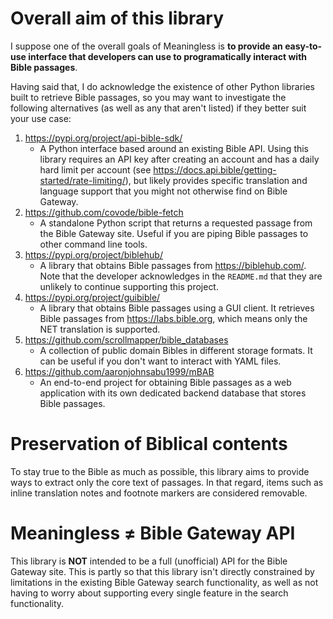 # Overall aim of this library

I suppose one of the overall goals of Meaningless is **to provide an easy-to-use interface that developers can use to programatically interact with Bible passages**.

Having said that, I do acknowledge the existence of other Python libraries built to retrieve Bible passages, so you may want to investigate the following alternatives (as well as any that aren't listed) if they better suit your use case:

1. https://pypi.org/project/api-bible-sdk/
    - A Python interface based around an existing Bible API. Using this library requires an API key after creating an account and has a daily hard limit per account (see https://docs.api.bible/getting-started/rate-limiting/), but likely provides specific translation and language support that you might not otherwise find on Bible Gateway.
2. https://github.com/covode/bible-fetch
    - A standalone Python script that returns a requested passage from the Bible Gateway site. Useful if you are piping Bible passages to other command line tools.
3. https://pypi.org/project/biblehub/
    - A library that obtains Bible passages from https://biblehub.com/. Note that the developer acknowledges in the `README.md` that they are unlikely to continue supporting this project.
4. https://pypi.org/project/guibible/
    - A library that obtains Bible passages using a GUI client. It retrieves Bible passages from https://labs.bible.org, which means only the NET translation is supported.
5. https://github.com/scrollmapper/bible_databases
    - A collection of public domain Bibles in different storage formats. It can be useful if you don't want to interact with YAML files.
6. https://github.com/aaronjohnsabu1999/mBAB
    - An end-to-end project for obtaining Bible passages as a web application with its own dedicated backend database that stores Bible passages.

# Preservation of Biblical contents

To stay true to the Bible as much as possible, this library aims to provide ways to extract only the core text of passages. In that regard, items such as inline translation notes and footnote markers are considered removable.

# Meaningless ≠ Bible Gateway API

This library is **NOT** intended to be a full (unofficial) API for the Bible Gateway site. This is partly so that this library isn't directly constrained by limitations in the existing Bible Gateway search functionality, as well as not having to worry about supporting every single feature in the search functionality.
